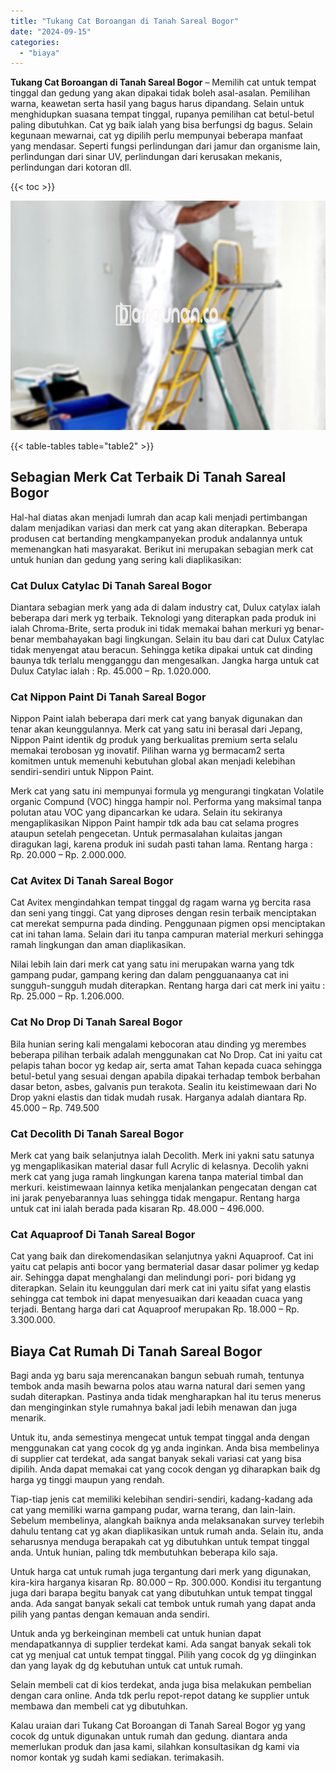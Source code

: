 ```yaml
---
title: "Tukang Cat Boroangan di Tanah Sareal Bogor"
date: "2024-09-15"
categories: 
  - "biaya"
---
```


**Tukang Cat Boroangan di Tanah Sareal Bogor** – Memilih cat untuk tempat tinggal dan gedung yang akan dipakai tidak boleh asal-asalan. Pemilihan warna, keawetan serta hasil yang bagus harus dipandang. Selain untuk menghidupkan suasana tempat tinggal, rupanya pemilihan cat betul-betul paling dibutuhkan. Cat yg baik ialah yang bisa berfungsi dg bagus. Selain kegunaan mewarnai, cat yg dipilih perlu mempunyai beberapa manfaat yang mendasar. Seperti fungsi perlindungan dari jamur dan organisme lain, perlindungan dari sinar UV, perlindungan dari kerusakan mekanis, perlindungan dari kotoran dll.

{{< toc >}}

![Tukang Cat Boroangan di Tanah Sareal Bogor](/images/jasa-cat-murah14.png)

{{< table-tables table="table2" >}}

## Sebagian Merk Cat Terbaik Di Tanah Sareal Bogor

Hal-hal diatas akan menjadi lumrah dan acap kali menjadi pertimbangan dalam menjadikan variasi dan merk cat yang akan diterapkan. Beberapa produsen cat bertanding mengkampanyekan produk andalannya untuk memenangkan hati masyarakat. Berikut ini merupakan sebagian merk cat untuk hunian dan gedung yang sering kali diaplikasikan:

### Cat Dulux Catylac Di Tanah Sareal Bogor

Diantara sebagian merk yang ada di dalam industry cat, Dulux catylax ialah beberapa dari merk yg terbaik. Teknologi yang diterapkan pada produk ini ialah Chroma-Brite, serta produk ini tidak memakai bahan merkuri yg benar-benar membahayakan bagi lingkungan. Selain itu bau dari cat Dulux Catylac tidak menyengat atau beracun. Sehingga ketika dipakai untuk cat dinding baunya tdk terlalu mengganggu dan mengesalkan. Jangka harga untuk cat Dulux Catylac ialah : Rp. 45.000 – Rp. 1.020.000.

### Cat Nippon Paint Di Tanah Sareal Bogor

Nippon Paint ialah beberapa dari merk cat yang banyak digunakan dan tenar akan keunggulannya. Merk cat yang satu ini berasal dari Jepang, Nippon Paint identik dg produk yang berkualitas premium serta selalu memakai terobosan yg inovatif. Pilihan warna yg bermacam2 serta komitmen untuk memenuhi kebutuhan global akan menjadi kelebihan sendiri-sendiri untuk Nippon Paint.

Merk cat yang satu ini mempunyai formula yg mengurangi tingkatan Volatile organic Compund (VOC) hingga hampir nol. Performa yang maksimal tanpa polutan atau VOC yang dipancarkan ke udara. Selain itu sekiranya mengaplikasikan Nippon Paint hampir tdk ada bau cat selama progres ataupun setelah pengecetan. Untuk permasalahan kulaitas jangan diragukan lagi, karena produk ini sudah pasti tahan lama. Rentang harga : Rp. 20.000 – Rp. 2.000.000.

### Cat Avitex Di Tanah Sareal Bogor

Cat Avitex mengindahkan tempat tinggal dg ragam warna yg bercita rasa dan seni yang tinggi. Cat yang diproses dengan resin terbaik menciptakan cat merekat sempurna pada dinding. Penggunaan pigmen opsi menciptakan cat ini tahan lama. Selain dari itu tanpa campuran material merkuri sehingga ramah lingkungan dan aman diaplikasikan.

Nilai lebih lain dari merk cat yang satu ini merupakan warna yang tdk gampang pudar, gampang kering dan dalam pengguanaanya cat ini sungguh-sungguh mudah diterapkan. Rentang harga dari cat merk ini yaitu : Rp. 25.000 – Rp. 1.206.000.

### Cat No Drop Di Tanah Sareal Bogor

Bila hunian sering kali mengalami kebocoran atau dinding yg merembes beberapa pilihan terbaik adalah menggunakan cat No Drop. Cat ini yaitu cat pelapis tahan bocor yg kedap air, serta amat Tahan kepada cuaca sehingga betul-betul yang sesuai dengan apabila dipakai terhadap tembok berbahan dasar beton, asbes, galvanis pun terakota. Sealin itu keistimewaan dari No Drop yakni elastis dan tidak mudah rusak. Harganya adalah diantara Rp. 45.000 – Rp. 749.500

### Cat Decolith Di Tanah Sareal Bogor

Merk cat yang baik selanjutnya ialah Decolith. Merk ini yakni satu satunya yg mengaplikasikan material dasar full Acrylic di kelasnya. Decolih yakni merk cat yang juga ramah lingkungan karena tanpa material timbal dan merkuri. keistimewaan lainnya ketika menjalankan pengecatan dengan cat ini jarak penyebarannya luas sehingga tidak mengapur. Rentang harga untuk cat ini ialah berada pada kisaran Rp. 48.000 – 496.000.

### Cat Aquaproof Di Tanah Sareal Bogor

Cat yang baik dan direkomendasikan selanjutnya yakni Aquaproof. Cat ini yaitu cat pelapis anti bocor yang bermaterial dasar dasar polimer yg kedap air. Sehingga dapat menghalangi dan melindungi pori- pori bidang yg diterapkan. Selain itu keunggulan dari merk cat ini yaitu sifat yang elastis sehingga cat tembok ini dapat menyesuaikan dari keaadan cuaca yang terjadi. Bentang harga dari cat Aquaproof merupakan Rp. 18.000 – Rp. 3.300.000.

## Biaya Cat Rumah Di Tanah Sareal Bogor

Bagi anda yg baru saja merencanakan bangun sebuah rumah, tentunya tembok anda masih bewarna polos atau warna natural dari semen yang sudah diterapkan. Pastinya anda tidak mengharapkan hal itu terus menerus dan menginginkan style rumahnya bakal jadi lebih menawan dan juga menarik.

Untuk itu, anda semestinya mengecat untuk tempat tinggal anda dengan menggunakan cat yang cocok dg yg anda inginkan. Anda bisa membelinya di supplier cat terdekat, ada sangat banyak sekali variasi cat yang bisa dipilih. Anda dapat memakai cat yang cocok dengan yg diharapkan baik dg harga yg tinggi maupun yang rendah.

Tiap-tiap jenis cat memiliki kelebihan sendiri-sendiri, kadang-kadang ada cat yang memiliki warna gampang pudar, warna terang, dan lain-lain. Sebelum membelinya, alangkah baiknya anda melaksanakan survey terlebih dahulu tentang cat yg akan diaplikasikan untuk rumah anda. Selain itu, anda seharusnya menduga berapakah cat yg dibutuhkan untuk tempat tinggal anda. Untuk hunian, paling tdk membutuhkan beberapa kilo saja.

Untuk harga cat untuk rumah juga tergantung dari merk yang digunakan, kira-kira harganya kisaran Rp. 80.000 – Rp. 300.000. Kondisi itu tergantung juga dari barapa begitu banyak cat yang dibutuhkan untuk tempat tinggal anda. Ada sangat banyak sekali cat tembok untuk rumah yang dapat anda pilih yang pantas dengan kemauan anda sendiri.

Untuk anda yg berkeinginan membeli cat untuk hunian dapat mendapatkannya di supplier terdekat kami. Ada sangat banyak sekali tok cat yg menjual cat untuk tempat tinggal. Pilih yang cocok dg yg diinginkan dan yang layak dg dg kebutuhan untuk cat untuk rumah.

Selain membeli cat di kios terdekat, anda juga bisa melakukan pembelian dengan cara online. Anda tdk perlu repot-repot datang ke supplier untuk membawa dan membeli cat yg dibutuhkan.

Kalau uraian dari Tukang Cat Boroangan di Tanah Sareal Bogor yg yang cocok dg untuk digunakan untuk rumah dan gedung. diantara anda memerlukan produk dan jasa kami, silahkan konsultasikan dg kami via nomor kontak yg sudah kami sediakan. terimakasih.

